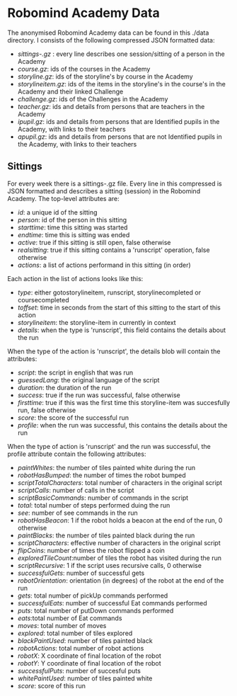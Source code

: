 
# Robomind Academy Data

The anonymised Robomind Academy data can be found in this ./data directory. I consists
of the following compressed JSON formatted data:

* *sittings-<date>.gz* : every line describes one session/sitting of a person in the Academy
* *course.gz*: ids of the courses in the Academy
* *storyline.gz*: ids of the storyline's by course in the Academy
* *storylineitem.gz*: ids of the items in the storyline's in the course's in the Academy and their linked Challenge
* *challenge.gz*: ids of the Challenges in the Academy
* *teacher.gz*: ids and details from persons that are teachers in the Academy
* *ipupil.gz*: ids and details from persons that are Identified pupils in the Academy, with links to their teachers
* *apupil.gz*: ids and details from persons that are not Identified pupils in the Academy, with links to their teachers


## Sittings

For every week there is a sittings-<date>.gz file. Every line in this compressed is JSON formatted and describes 
a sitting (session) in the Robomind Academy. The top-level attributes are:

* *id*: a unique id of the sitting
* *person*: id of the person in this sitting
* *starttime*: time this sitting was started
* *endtime*: time this is sitting was ended
* *active*: true if this sitting is still open, false otherwise
* *realsitting*: true if this sitting contains a 'runscript' operation, false otherwise
* *actions*: a list of actions performand in this sitting (in order)

Each action in the list of actions looks like this:

* *type*: either gotostorylineitem, runscript, storylinecompleted or coursecompleted
* *toffset*: time in seconds from the start of this sitting to the start of this action
* *storylineitem*: the storyline-item in currently in context
* *details*: when the type is 'runscript', this field contains the details about the run

When the type of the action is 'runscript', the details blob will contain the attributes:

* *script*: the script in english that was run
* *guessedLang*: the original language of the script
* *duration*: the duration of the run
* *success*: true if the run was successful, false otherwise
* *firsttime*: true if this was the first time this storyline-item was succesfully run, false otherwise
* *score*: the score of the successful run
* *profile*: when the run was successful, this contains the details about the run 

When the type of action is 'runscript' and the run was successful, the profile attribute contain 
the following attributes:

* *paintWhites*: the number of tiles painted white during the run
* *robotHasBumped*: the number of times the robot bumped
* *scriptTotalCharacters*: total number of characters in the original script
* *scriptCalls*: number of calls in the script
* *scriptBasicCommands*: number of commands in the script
* *total*: total number of steps performed duing the run
* *see*: number of see commands in the run
* *robotHasBeacon*: 1 if the robot holds a beacon at the end of the run, 0 otherwise
* *paintBlacks*: the number of tiles painted black during the run
* *scriptCharacters*: effective number of characters in the original script
* *flipCoins*: number of times the robot flipped a coin
* *exploredTileCount*:number of tiles the robot has visited during the run
* *scriptRecursive*: 1 if the script uses recursive calls, 0 otherwise
* *successfulGets*: number of successful gets
* *robotOrientation*: orientation (in degrees) of the robot at the end of the run
* *gets*: total number of pickUp commands performed
* *successfulEats*: number of successful Eat commands performed
* *puts*: total number of putDown commands performed
* *eats*:total number of Eat commands
* *moves*: total number of moves
* *explored*: total number of tiles explored
* *blackPaintUsed*: number of tiles painted black
* *robotActions*: total number of robot actions
* *robotX*: X coordinate of final location of the robot
* *robotY*: Y coordinate of final location of the robot
* *successfulPuts*: number of succesful puts
* *whitePaintUsed*: number of tiles painted white
* *score*: score of this run